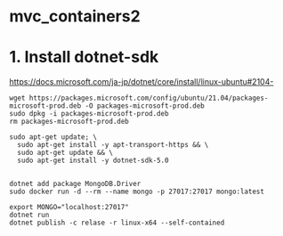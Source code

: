# mvc_containers2

# 1. Install dotnet-sdk
https://docs.microsoft.com/ja-jp/dotnet/core/install/linux-ubuntu#2104-
```
wget https://packages.microsoft.com/config/ubuntu/21.04/packages-microsoft-prod.deb -O packages-microsoft-prod.deb
sudo dpkg -i packages-microsoft-prod.deb
rm packages-microsoft-prod.deb

sudo apt-get update; \
  sudo apt-get install -y apt-transport-https && \
  sudo apt-get update && \
  sudo apt-get install -y dotnet-sdk-5.0
  
  
dotnet add package MongoDB.Driver
sudo docker run -d --rm --name mongo -p 27017:27017 mongo:latest

export MONGO="localhost:27017"
dotnet run
dotnet publish -c relase -r linux-x64 --self-contained

```



